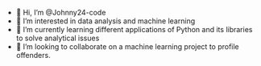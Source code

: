 - 👋 Hi, I’m @Johnny24-code
- 👀 I’m interested in data analysis and machine learning 
- 🌱 I’m currently learning different applications of Python and its libraries to solve analytical issues
- 💞️ I’m looking to collaborate on a machine learning project to profile offenders.


<!---
Johnny24-code/Johnny24-code is a ✨ special ✨ repository because its `README.md` (this file) appears on your GitHub profile.
You can click the Preview link to take a look at your changes.
--->
